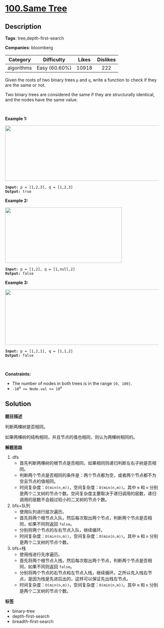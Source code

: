 # [100.Same Tree](https://leetcode.com/problems/same-tree/description/)

## Description

**Tags**: tree,depth-first-search

**Companies**: bloomberg

|  Category  |  Difficulty   | Likes | Dislikes |
| :--------: | :-----------: | :---: | :------: |
| algorithms | Easy (60.60%) | 10918 |   222    |

<p>Given the roots of two binary trees <code>p</code> and <code>q</code>, write a function to check if they are the same or not.</p>
<p>Two binary trees are considered the same if they are structurally identical, and the nodes have the same value.</p>
<p>&nbsp;</p>
<p><strong class="example">Example 1:</strong></p>
<img alt="" src="https://assets.leetcode.com/uploads/2020/12/20/ex1.jpg" style="width: 622px; height: 182px;" />
<pre><code><strong>Input:</strong> p = [1,2,3], q = [1,2,3]
<strong>Output:</strong> true</code></pre>
<p><strong class="example">Example 2:</strong></p>
<img alt="" src="https://assets.leetcode.com/uploads/2020/12/20/ex2.jpg" style="width: 382px; height: 182px;" />
<pre><code><strong>Input:</strong> p = [1,2], q = [1,null,2]
<strong>Output:</strong> false</code></pre>
<p><strong class="example">Example 3:</strong></p>
<img alt="" src="https://assets.leetcode.com/uploads/2020/12/20/ex3.jpg" style="width: 622px; height: 182px;" />
<pre><code><strong>Input:</strong> p = [1,2,1], q = [1,1,2]
<strong>Output:</strong> false</code></pre>
<p>&nbsp;</p>
<p><strong>Constraints:</strong></p>
<ul>
  <li>The number of nodes in both trees is in the range <code>[0, 100]</code>.</li>
  <li><code>-10<sup>4</sup> &lt;= Node.val &lt;= 10<sup>4</sup></code></li>
</ul>

## Solution

**题目描述**

判断两棵树是否相同。

如果两棵树的结构相同，并且节点的值也相同，则认为两棵树相同的。

**解题思路**

1. dfs
   - 首先判断两棵树的根节点是否相同，如果相同则递归判断左右子树是否相同。
   - 判断两个节点是否相同的条件是：两个节点都为空，或者两个节点都不为空且节点的值相同。
   - 时间复杂度：`O(min(n,m))`，空间复杂度：`O(min(n,m))`。其中 `m` 和 `n` 分别是两个二叉树的节点个数。空间复杂度主要取决于递归调用的层数，递归调用的层数不会超过较小的二叉树的节点个数。
2. bfs+队列
   - 使用队列进行层次遍历。
   - 首先将两个根节点入队，然后每次取出两个节点，判断两个节点是否相同，如果不同则返回 `false`。
   - 分别将两个节点的左右节点入队，继续循环。
   - 时间复杂度：`O(min(n,m))`，空间复杂度：`O(min(n,m))`。其中 `m` 和 `n` 分别是两个二叉树的节点个数。
3. bfs+栈
   - 使用栈进行先序遍历。
   - 首先将两个根节点入栈，然后每次取出两个节点，判断两个节点是否相同，如果不同则返回 `false`。
   - 分别将两个节点的右节点和左节点入栈，继续循环。之所以先入栈右节点，是因为栈是先进后出的，这样可以保证先出栈左节点。
   - 时间复杂度：`O(min(n,m))`，空间复杂度：`O(min(n,m))`。其中 `m` 和 `n` 分别是两个二叉树的节点个数。

**标签**

- binary-tree
- depth-first-search
- breadth-first-search
